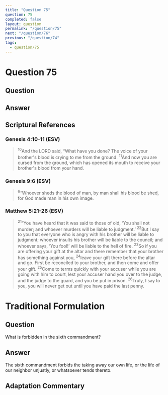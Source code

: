 ```yaml
---
title: "Question 75"
question: 75
completed: false
layout: question
permalink: "/question/75"
next: "/question/76"
previous: "/question/74"
tags:
  - question/75
---
```

# Question 75

## Question


## Answer


## Scriptural References
### Genesis 4:10-11 (ESV)
> <sup>10</sup>And the LORD said, “What have you done? The voice of your brother's blood is crying to me from the ground.
> <sup>11</sup>And now you are cursed from the ground, which has opened its mouth to receive your brother's blood from your hand.

### Genesis 9:6 (ESV)
> <sup>6</sup>“Whoever sheds the blood of man, by man shall his blood be shed, for God made man in his own image.

### Matthew 5:21-26 (ESV)
> <sup>21</sup>“You have heard that it was said to those of old, ‘You shall not murder; and whoever murders will be liable to judgment.’
> <sup>22</sup>But I say to you that everyone who is angry with his brother will be liable to judgment; whoever insults his brother will be liable to the council; and whoever says, ‘You fool!’ will be liable to the hell of fire.
> <sup>23</sup>So if you are offering your gift at the altar and there remember that your brother has something against you,
> <sup>24</sup>leave your gift there before the altar and go. First be reconciled to your brother, and then come and offer your gift.
> <sup>25</sup>Come to terms quickly with your accuser while you are going with him to court, lest your accuser hand you over to the judge, and the judge to the guard, and you be put in prison.
> <sup>26</sup>Truly, I say to you, you will never get out until you have paid the last penny.

# Traditional Formulation
## Question
What is forbidden in the sixth commandment?

## Answer
The sixth commandment forbids the taking away our own life, or the life of our neighbor unjustly, or whatsoever tends thereto.

## Adaptation Commentary
